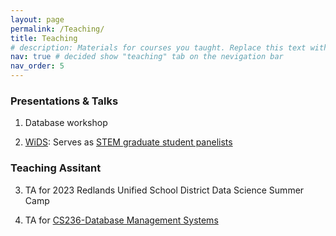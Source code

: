 ```yaml
---
layout: page
permalink: /Teaching/
title: Teaching
# description: Materials for courses you taught. Replace this text with your description.
nav: true # decided show "teaching" tab on the nevigation bar
nav_order: 5
---
```


### **Presentations & Talks** ###

1. Database workshop

2. [WiDS](https://sites.google.com/ucr.edu/widsriverside/home?authuser=0): 
    Serves as [STEM graduate student panelists](https://sites.google.com/ucr.edu/widsriverside/speakers?authuser=0#h.73dzqjljtdh0)

### **Teaching Assitant** ###
3. TA for 2023 Redlands Unified School District Data Science Summer Camp

4. TA for [CS236-Database Management Systems](https://www1.cs.ucr.edu/graduate/course-descriptions#CS236)


<!-- For now, this page is assumed to be a static description of your courses. You can convert it to a collection similar to `_projects/` so that you can have a dedicated page for each course.

Organize your courses by years, topics, or universities, however you like! -->
